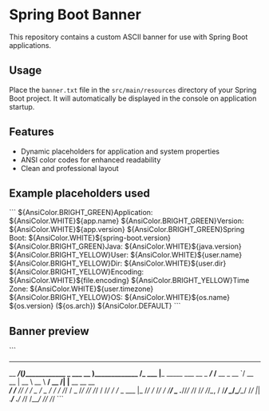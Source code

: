 # Spring Boot Banner

This repository contains a custom ASCII banner for use with Spring Boot applications.

## Usage

Place the `banner.txt` file in the `src/main/resources` directory of your Spring Boot project. It will automatically be displayed in the console on application startup.

## Features

- Dynamic placeholders for application and system properties
- ANSI color codes for enhanced readability
- Clean and professional layout

## Example placeholders used

\`\`\`
\${AnsiColor.BRIGHT_GREEN}Application:         \${AnsiColor.WHITE}\${app.name}
\${AnsiColor.BRIGHT_GREEN}Version:             \${AnsiColor.WHITE}\${app.version}
\${AnsiColor.BRIGHT_GREEN}Spring Boot:         \${AnsiColor.WHITE}\${spring-boot.version}
\${AnsiColor.BRIGHT_GREEN}Java:                \${AnsiColor.WHITE}\${java.version}
\${AnsiColor.BRIGHT_YELLOW}User:                \${AnsiColor.WHITE}\${user.name}
\${AnsiColor.BRIGHT_YELLOW}Dir:                 \${AnsiColor.WHITE}\${user.dir}
\${AnsiColor.BRIGHT_YELLOW}Encoding:            \${AnsiColor.WHITE}\${file.encoding}
\${AnsiColor.BRIGHT_YELLOW}Time Zone:           \${AnsiColor.WHITE}\${user.timezone}
\${AnsiColor.BRIGHT_YELLOW}OS:                  \${AnsiColor.WHITE}\${os.name} \${os.version} (\${os.arch})
\${AnsiColor.DEFAULT}
\`\`\`

## Banner preview

\`\`\`
________              _____                    ________            _____     _______
__  ___/_________________(_)_____________ _    ___  __ )_____________  /_    ___    |_______________
_____ \___  __ \_  ___/_  /__  __ \_  __ \`/    __  __  |  __ \  __ \  __/    __  /| |__  __ \__  __ \
____/ /__  /_/ /  /   _  / _  / / /  /_/ /     _  /_/ // /_/ / /_/ / /_      _  ___ |_  /_/ /_  /_/ /
/____/ _  .___//_/    /_/  /_/ /_/_\__, /      /_____/ \____/\____/\__/      /_/  |_|  .___/_  .___/
       /_/                        /____/                                            /_/     /_/
\`\`\`
